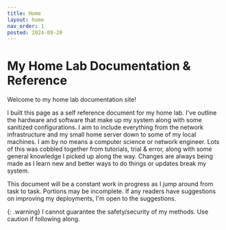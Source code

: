 ```yaml
---
title: Home
layout: home
nav_order: 1
posted: 2024-09-20
---
```


# My Home Lab Documentation & Reference

Welcome to my home lab documentation site!

I built this page as a self reference document for my home lab. I've outline the hardware and software that make up my system along with some sanitized configurations. I aim to include everything from the network infrastructure and my small home server down to some of my local machines. I am by no means a computer science or network engineer. Lots of this was cobbled together from tutorials, trial & error, along with some general knowledge I picked up along the way. Changes are always being made as I learn new and better ways to do things or updates break my system.

This document will be a constant work in progress as I jump around from task to task. Portions may be incomplete. If any readers have suggestions on improving my deployments, I'm open to the suggestions.

{: .warning}
I cannot guarantee the safety/security of my methods. Use caution if following along.


